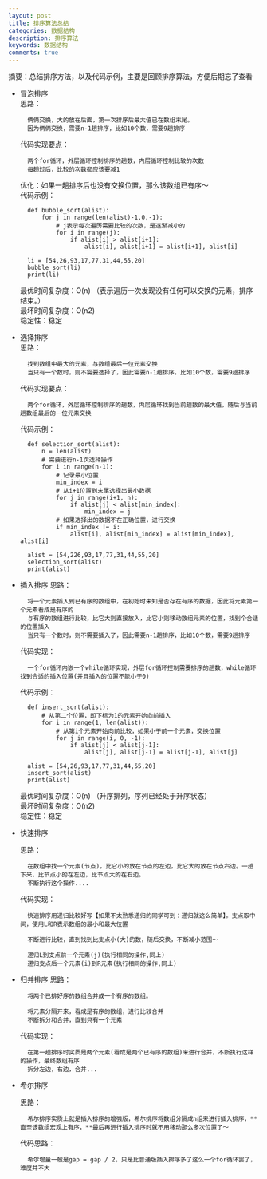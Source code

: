 ```yaml
---
layout: post
title: 排序算法总结
categories: 数据结构
description: 排序算法
keywords: 数据结构
comments: true
---
```


摘要：总结排序方法，以及代码示例，主要是回顾排序算法，方便后期忘了查看

- 冒泡排序  
    思路：  
    
        俩俩交换，大的放在后面，第一次排序后最大值已在数组末尾。  
        因为俩俩交换，需要n-1趟排序，比如10个数，需要9趟排序  
    代码实现要点： 
      
        两个for循环，外层循环控制排序的趟数，内层循环控制比较的次数  
        每趟过后，比较的次数都应该要减1  
    优化：如果一趟排序后也没有交换位置，那么该数组已有序～  
    代码示例：  
    
        def bubble_sort(alist):
            for j in range(len(alist)-1,0,-1):
                # j表示每次遍历需要比较的次数，是逐渐减小的
                for i in range(j):
                    if alist[i] > alist[i+1]:
                        alist[i], alist[i+1] = alist[i+1], alist[i]
        
        li = [54,26,93,17,77,31,44,55,20]
        bubble_sort(li)
        print(li)
    最优时间复杂度：O(n) （表示遍历一次发现没有任何可以交换的元素，排序结束。）  
    最坏时间复杂度：O(n2)  
    稳定性：稳定  
- 选择排序  
    思路：  

        找到数组中最大的元素，与数组最后一位元素交换  
        当只有一个数时，则不需要选择了，因此需要n-1趟排序，比如10个数，需要9趟排序  
    
    代码实现要点： 
       
        两个for循环，外层循环控制排序的趟数，内层循环找到当前趟数的最大值，随后与当前趟数组最后的一位元素交换  
    代码示例：  
        
        def selection_sort(alist):
            n = len(alist)
            # 需要进行n-1次选择操作
            for i in range(n-1):
                # 记录最小位置
                min_index = i
                # 从i+1位置到末尾选择出最小数据
                for j in range(i+1, n):
                    if alist[j] < alist[min_index]:
                        min_index = j
                # 如果选择出的数据不在正确位置，进行交换
                if min_index != i:
                    alist[i], alist[min_index] = alist[min_index], alist[i]
        
        alist = [54,226,93,17,77,31,44,55,20]
        selection_sort(alist)
        print(alist)
        
- 插入排序
    思路：

        将一个元素插入到已有序的数组中，在初始时未知是否存在有序的数据，因此将元素第一个元素看成是有序的
        与有序的数组进行比较，比它大则直接放入，比它小则移动数组元素的位置，找到个合适的位置插入
        当只有一个数时，则不需要插入了，因此需要n-1趟排序，比如10个数，需要9趟排序
        
    代码实现：
    
        一个for循环内嵌一个while循环实现，外层for循环控制需要排序的趟数，while循环找到合适的插入位置(并且插入的位置不能小于0)
    
    代码示例：  
    
        def insert_sort(alist):
            # 从第二个位置，即下标为1的元素开始向前插入
            for i in range(1, len(alist)):
                # 从第i个元素开始向前比较，如果小于前一个元素，交换位置
                for j in range(i, 0, -1):
                    if alist[j] < alist[j-1]:
                        alist[j], alist[j-1] = alist[j-1], alist[j]
        
        alist = [54,26,93,17,77,31,44,55,20]
        insert_sort(alist)
        print(alist)
        
    最优时间复杂度：O(n) （升序排列，序列已经处于升序状态）  
    最坏时间复杂度：O(n2)  
    稳定性：稳定  
        
- 快速排序

    思路：
        
        在数组中找一个元素(节点)，比它小的放在节点的左边，比它大的放在节点右边。一趟下来，比节点小的在左边，比节点大的在右边。
        不断执行这个操作....
        
    代码实现：
    
        快速排序用递归比较好写【如果不太熟悉递归的同学可到：递归就这么简单】。支点取中间，使用L和R表示数组的最小和最大位置
        
        不断进行比较，直到找到比支点小(大)的数，随后交换，不断减小范围～
        
        递归L到支点前一个元素(j)(执行相同的操作,同上)
        递归支点后一个元素(i)到R元素(执行相同的操作,同上)
- 归并排序
    思路：

        将两个已排好序的数组合并成一个有序的数组。
        
        将元素分隔开来，看成是有序的数组，进行比较合并
        不断拆分和合并，直到只有一个元素
    
    
    
    代码实现：
    
        在第一趟排序时实质是两个元素(看成是两个已有序的数组)来进行合并，不断执行这样的操作，最终数组有序
        拆分左边，右边，合并...


- 希尔排序  
    
    思路：

        希尔排序实质上就是插入排序的增强版，希尔排序将数组分隔成n组来进行插入排序，**直至该数组宏观上有序，**最后再进行插入排序时就不用移动那么多次位置了～
    
    代码思路：
    
        希尔增量一般是gap = gap / 2，只是比普通版插入排序多了这么一个for循环罢了，难度并不大





